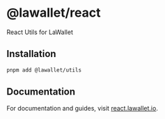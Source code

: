 # @lawallet/react

React Utils for LaWallet

## Installation

```bash
pnpm add @lawallet/utils
```

## Documentation

For documentation and guides, visit [react.lawallet.io](https://react.lawallet.io).
